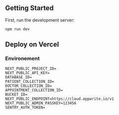 ## Getting Started

First, run the development server:

```bash
npm run dev
```

## Deploy on Vercel

### Environement

```
NEXT_PUBLIC_PROJECT_ID=
NEXT_PUBLIC_API_KEY=
DATABASE_ID=
PATIENT_COLLECTION_ID=
DOCTOR_COLLECTION_ID=
APPOINTMENT_COLLECTION_ID=
BUCKET_ID=
NEXT_PUBLIC_ENDPOINT=https://cloud.appwrite.io/v1
NEXT_PUBLIC_ADMIN_PASSKEY=123456
SENTRY_AUTH_TOKEN=
```
